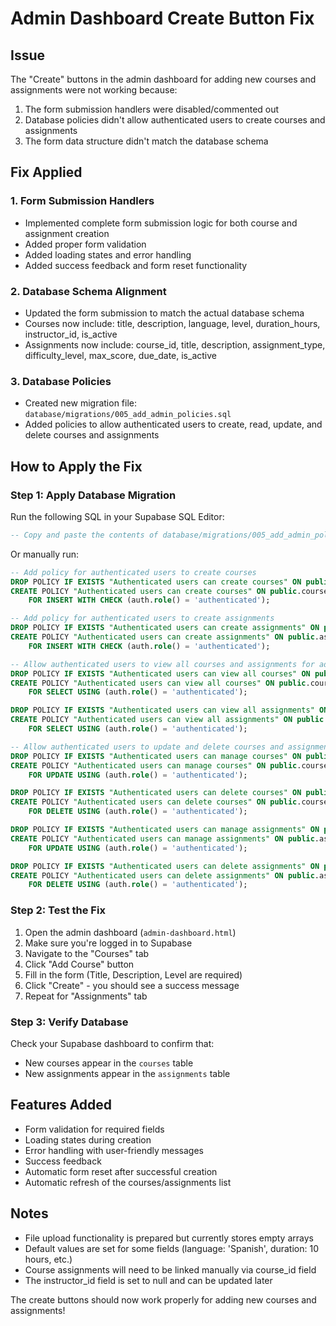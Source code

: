 # Admin Dashboard Create Button Fix

## Issue
The "Create" buttons in the admin dashboard for adding new courses and assignments were not working because:
1. The form submission handlers were disabled/commented out
2. Database policies didn't allow authenticated users to create courses and assignments
3. The form data structure didn't match the database schema

## Fix Applied

### 1. Form Submission Handlers
- Implemented complete form submission logic for both course and assignment creation
- Added proper form validation
- Added loading states and error handling
- Added success feedback and form reset functionality

### 2. Database Schema Alignment
- Updated the form submission to match the actual database schema
- Courses now include: title, description, language, level, duration_hours, instructor_id, is_active
- Assignments now include: course_id, title, description, assignment_type, difficulty_level, max_score, due_date, is_active

### 3. Database Policies
- Created new migration file: `database/migrations/005_add_admin_policies.sql`
- Added policies to allow authenticated users to create, read, update, and delete courses and assignments

## How to Apply the Fix

### Step 1: Apply Database Migration
Run the following SQL in your Supabase SQL Editor:

```sql
-- Copy and paste the contents of database/migrations/005_add_admin_policies.sql
```

Or manually run:

```sql
-- Add policy for authenticated users to create courses
DROP POLICY IF EXISTS "Authenticated users can create courses" ON public.courses;
CREATE POLICY "Authenticated users can create courses" ON public.courses
    FOR INSERT WITH CHECK (auth.role() = 'authenticated');

-- Add policy for authenticated users to create assignments
DROP POLICY IF EXISTS "Authenticated users can create assignments" ON public.assignments;
CREATE POLICY "Authenticated users can create assignments" ON public.assignments
    FOR INSERT WITH CHECK (auth.role() = 'authenticated');

-- Allow authenticated users to view all courses and assignments for admin dashboard
DROP POLICY IF EXISTS "Authenticated users can view all courses" ON public.courses;
CREATE POLICY "Authenticated users can view all courses" ON public.courses
    FOR SELECT USING (auth.role() = 'authenticated');

DROP POLICY IF EXISTS "Authenticated users can view all assignments" ON public.assignments;
CREATE POLICY "Authenticated users can view all assignments" ON public.assignments
    FOR SELECT USING (auth.role() = 'authenticated');

-- Allow authenticated users to update and delete courses and assignments
DROP POLICY IF EXISTS "Authenticated users can manage courses" ON public.courses;
CREATE POLICY "Authenticated users can manage courses" ON public.courses
    FOR UPDATE USING (auth.role() = 'authenticated');

DROP POLICY IF EXISTS "Authenticated users can delete courses" ON public.courses;
CREATE POLICY "Authenticated users can delete courses" ON public.courses
    FOR DELETE USING (auth.role() = 'authenticated');

DROP POLICY IF EXISTS "Authenticated users can manage assignments" ON public.assignments;
CREATE POLICY "Authenticated users can manage assignments" ON public.assignments
    FOR UPDATE USING (auth.role() = 'authenticated');

DROP POLICY IF EXISTS "Authenticated users can delete assignments" ON public.assignments;
CREATE POLICY "Authenticated users can delete assignments" ON public.assignments
    FOR DELETE USING (auth.role() = 'authenticated');
```

### Step 2: Test the Fix
1. Open the admin dashboard (`admin-dashboard.html`)
2. Make sure you're logged in to Supabase
3. Navigate to the "Courses" tab
4. Click "Add Course" button
5. Fill in the form (Title, Description, Level are required)
6. Click "Create" - you should see a success message
7. Repeat for "Assignments" tab

### Step 3: Verify Database
Check your Supabase dashboard to confirm that:
- New courses appear in the `courses` table
- New assignments appear in the `assignments` table

## Features Added
- Form validation for required fields
- Loading states during creation
- Error handling with user-friendly messages
- Success feedback
- Automatic form reset after successful creation
- Automatic refresh of the courses/assignments list

## Notes
- File upload functionality is prepared but currently stores empty arrays
- Default values are set for some fields (language: 'Spanish', duration: 10 hours, etc.)
- Course assignments will need to be linked manually via course_id field
- The instructor_id field is set to null and can be updated later

The create buttons should now work properly for adding new courses and assignments!